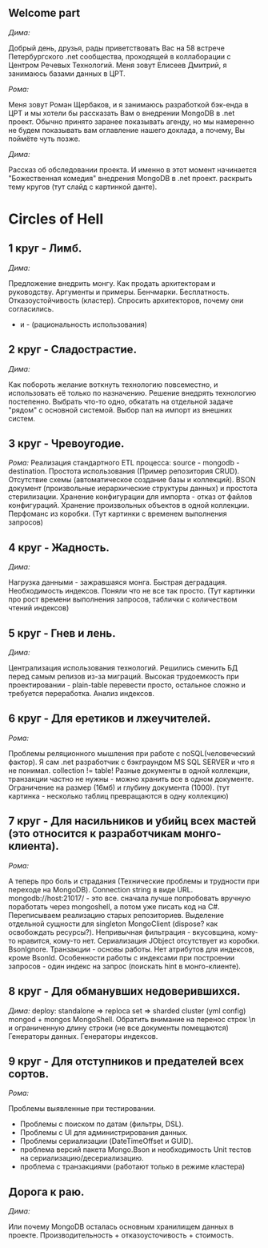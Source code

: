 ﻿## Welcome part

*Дима:*

Добрый день, друзья, рады приветствовать Вас на 58 встрече Петербургского .net сообщества, проходящей в коллаборации с Центром Речевых Технологий. 
Меня зовут Елисеев Дмитрий, я занимаюсь базами данных в ЦРТ. 

*Рома:*

Меня зовут Роман Щербаков, и я занимаюсь разработкой бэк-енда в ЦРТ и мы хотели бы рассказать Вам о внедрении MongoDB в .net проект. 
Обычно принято заранее показывать агенду, но мы намеренно не будем показывать вам оглавление нашего доклада, а почему, Вы поймёте чуть позже.

*Дима:*

Рассказ об обследовании проекта. 
И именно в этот момент начинается "Божественная комедия" внедрения MongoDB в .net проект.
раскрыть тему кругов (тут слайд с картинкой данте).

#  Circles of Hell

## 1 круг - Лимб. 

*Дима:*

Предложение внедрить монгу. 
Как продать архитекторам и руководству. 
Аргументы и примеры. 
Бенчмарки.
Бесплатность. 
Отказоустойчивость (кластер).
Спросить архитекторов, почему они согласились.
+ и - (рациональность использования)

## 2 круг - Сладострастие.

*Дима:* 

Как побороть желание воткнуть технологию повсеместно, и использовать её только по назначению.
Решение внедрять технологию постепенно. 
Выбрать что-то одно, обкатать на отдельной задаче "рядом" с основной системой.
Выбор пал на импорт из внешних систем.


## 3 круг - Чревоугодие.

*Рома:*
Реализация стандартного  ETL процесса: source - mongodb - destination.
Простота использования (Пример репозитория CRUD).
Отсутствие схемы (автоматическое создание базы и коллекций).
BSON документ (произвольные иерархические структуры данных) и простота стерилизации.
Хранение конфигурации для импорта - отказ от файлов конфигураций. 
Хранение произвольных объектов в одной коллекции.
Перфоманс из коробки.
(Тут картинки с временем выполнения запросов)


## 4 круг - Жадность.

*Дима:*

Нагрузка данными - зажравшаяся монга.
Быстрая деградация. 
Необходимость индексов.
Поняли что не все так просто.
(Тут картинки про рост времени выполнения запросов, таблички с количеством чтений индексов)


## 5 круг - Гнев и лень.

*Дима:*

Централизация использования технологий.
Решились сменить БД перед самым релизов из-за миграций.
Высокая трудоемкость при проектировании - plain-table перевести просто, остальное сложно и требуется переработка.
Анализ индексов.


## 6 круг - Для еретиков и лжеучителей.

*Рома:*

Проблемы реляционного мышления при работе с noSQL(человеческий фактор).
Я сам .net разработчик с бэкграундом MS SQL SERVER и что я не понимал.
collection != table!
Разные документы в одной коллекции, транзакции частно не нужны - можно хранить все в одном документе.
Ограничение на размер (16мб) и глубину документа (1000).
(тут картинка - несколько таблиц превращаются в одну коллекцию)

## 7 круг - Для насильников и убийц всех мастей (это относится к разработчикам монго-клиента).

*Рома:*

А теперь про боль и страдания (Технические проблемы и трудности при переходе на MongoDB).
Connection string в виде URL. mongodb://host:21017/ - это все.
сначала лучше попробовать вручную поработать через mongoshell, а потом уже писать код на C#.
Переписываем реализацию старых репозиториев.
Выделение отдельной сущности для singleton MongoClient (dispose? как освобождать ресурсы?).
Непривычная фильтрация - вкусовщина, кому-то нравится, кому-то нет.
Сериализация JObject отсутствует из коробки. BsonIgnore.
Транзакции - основы работы.
Нет атрибутов для индексов, кроме BsonId.
Особенности работы с индексами при построении запросов - один индекс на запрос (поискать hint в монго-клиенте).


## 8 круг - Для обманувших недоверившихся.

*Дима:*
deploy: standalone => reploca set => sharded cluster (yml config)
mongod + mongos
MongoShell.
Обратить внимание на перенос строк \n и ограниченную длину строки (не все документы помещаются)
Генераторы данных.
Генераторы индексов.


## 9 круг - Для отступников и предателей всех сортов.

*Рома:*

Проблемы выявленные при тестировании.
- Проблемы с поиском по датам (фильтры, DSL).
- Проблемы с UI для администрирования данных.
- Проблемы сериализации (DateTimeOffset и GUID). 
- проблема версий пакета Mongo.Bson и необходимость Unit тестов на сериализацию/десериализацию.
- проблема с транзакциями (работают только в режиме кластера)

## Дорога к раю.

*Дима:*

Или почему MongoDB осталась основным хранилищем данных в проекте.
Производительность + отказоусточивость + стоимость.





















